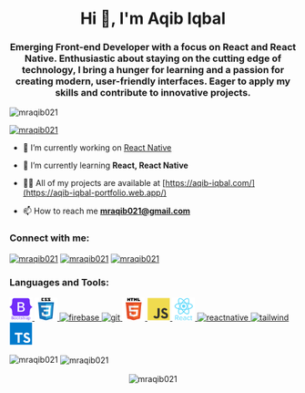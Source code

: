 <h1 align="center">Hi 👋, I'm Aqib Iqbal</h1>
<h3 align="center">Emerging Front-end Developer with a focus on React and React Native. Enthusiastic about staying on the cutting edge of technology, I bring a hunger for learning and a passion for creating modern, user-friendly interfaces. Eager to apply my skills and contribute to innovative projects.</h3>

<p align="left"> <img src="https://komarev.com/ghpvc/?username=mraqib021&label=Profile%20views&color=0e75b6&style=flat" alt="mraqib021" /> </p>

<p align="left"> <a href="https://github.com/ryo-ma/github-profile-trophy"><img src="https://github-profile-trophy.vercel.app/?username=mraqib021" alt="mraqib021" /></a> </p>

- 🔭 I’m currently working on [React Native ]()

- 🌱 I’m currently learning **React, React Native**

- 👨‍💻 All of my projects are available at [https://aqib-iqbal.com/](https://aqib-iqbal-portfolio.web.app/)

- 📫 How to reach me **mraqib021@gmail.com**

<h3 align="left">Connect with me:</h3>
<p align="left">
<a href="https://twitter.com/mraqib021" target="blank"><img align="center" src="https://raw.githubusercontent.com/rahuldkjain/github-profile-readme-generator/master/src/images/icons/Social/twitter.svg" alt="mraqib021" height="30" width="40" /></a>
<a href="https://linkedin.com/in/mraqib021" target="blank"><img align="center" src="https://raw.githubusercontent.com/rahuldkjain/github-profile-readme-generator/master/src/images/icons/Social/linked-in-alt.svg" alt="mraqib021" height="30" width="40" /></a>
<a href="https://fb.com/mraqib021" target="blank"><img align="center" src="https://raw.githubusercontent.com/rahuldkjain/github-profile-readme-generator/master/src/images/icons/Social/facebook.svg" alt="mraqib021" height="30" width="40" /></a>
</p>

<h3 align="left">Languages and Tools:</h3>
<p align="left"> <a href="https://getbootstrap.com" target="_blank" rel="noreferrer"> <img src="https://raw.githubusercontent.com/devicons/devicon/master/icons/bootstrap/bootstrap-plain-wordmark.svg" alt="bootstrap" width="40" height="40"/> </a> <a href="https://www.w3schools.com/css/" target="_blank" rel="noreferrer"> <img src="https://raw.githubusercontent.com/devicons/devicon/master/icons/css3/css3-original-wordmark.svg" alt="css3" width="40" height="40"/> </a> <a href="https://firebase.google.com/" target="_blank" rel="noreferrer"> <img src="https://www.vectorlogo.zone/logos/firebase/firebase-icon.svg" alt="firebase" width="40" height="40"/> </a> <a href="https://git-scm.com/" target="_blank" rel="noreferrer"> <img src="https://www.vectorlogo.zone/logos/git-scm/git-scm-icon.svg" alt="git" width="40" height="40"/> </a> <a href="https://www.w3.org/html/" target="_blank" rel="noreferrer"> <img src="https://raw.githubusercontent.com/devicons/devicon/master/icons/html5/html5-original-wordmark.svg" alt="html5" width="40" height="40"/> </a> <a href="https://developer.mozilla.org/en-US/docs/Web/JavaScript" target="_blank" rel="noreferrer"> <img src="https://raw.githubusercontent.com/devicons/devicon/master/icons/javascript/javascript-original.svg" alt="javascript" width="40" height="40"/> </a> <a href="https://reactjs.org/" target="_blank" rel="noreferrer"> <img src="https://raw.githubusercontent.com/devicons/devicon/master/icons/react/react-original-wordmark.svg" alt="react" width="40" height="40"/> </a> <a href="https://reactnative.dev/" target="_blank" rel="noreferrer"> <img src="https://reactnative.dev/img/header_logo.svg" alt="reactnative" width="40" height="40"/> </a> <a href="https://tailwindcss.com/" target="_blank" rel="noreferrer"> <img src="https://www.vectorlogo.zone/logos/tailwindcss/tailwindcss-icon.svg" alt="tailwind" width="40" height="40"/> </a> <a href="https://www.typescriptlang.org/" target="_blank" rel="noreferrer"> <img src="https://raw.githubusercontent.com/devicons/devicon/master/icons/typescript/typescript-original.svg" alt="typescript" width="40" height="40"/> </a> </p>

<p><img align="left" src="https://github-readme-stats.vercel.app/api/top-langs?username=mraqib021&show_icons=true&locale=en&layout=compact" alt="mraqib021" /></p>

<p>&nbsp;<img align="center" src="https://github-readme-stats.vercel.app/api?username=mraqib021&show_icons=true&locale=en" alt="mraqib021" /></p>

<p align="center"><img align="center" src="https://github-readme-streak-stats.herokuapp.com/?user=mraqib021&" alt="mraqib021" /></p>
